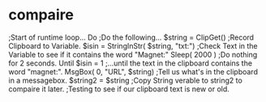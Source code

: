# compaire
;Start of runtime loop...  Do ;Do the following... $string = ClipGet() ;Record Clipboard to Variable. $isin = StringInStr( $string, "txt:") ;Check Text in the Variable to see if it contains the word "Magnet:" Sleep( 2000 ) ;Do nothing for 2 seconds. Until $isin = 1 ;...until the text in the clipboard contains the word "magnet:".  MsgBox( 0, "URL", $string) ;Tell us what's in the clipboard in a messagebox. $string2 = $string ;Copy String verable to string2 to compaire it later.  ;Testing to see if our clipboard text is new or old.
